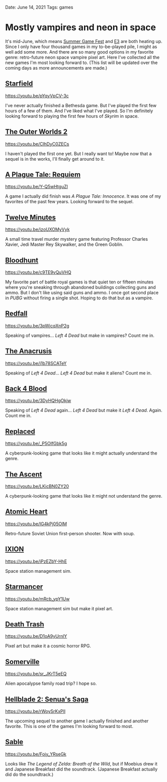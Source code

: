 Date: June 14, 2021
Tags: games

# Mostly vampires and neon in space

It's mid-June, which means [Summer Game Fest](https://www.summergamefest.com/) and [E3](https://e3expo.com/) are both heating up. Since I only have four thousand games in my to-be-played pile, I might as well add some more. And there are so many good options in my favorite genre: retro-future neon space vampire pixel art. Here I've collected all the new games I'm most looking forward to. (This list will be updated over the coming days as more announcements are made.)

## [Starfield](https://bethesda.net/en/game/starfield)

https://youtu.be/pYqyVpCV-3c

I've never actually finished a Bethesda game. But I've played the first few hours of a few of them. And I've liked what I've played. So I'm definitely looking forward to playing the first few hours of *Skyrim* in space.

## [The Outer Worlds 2](https://outerworlds.obsidian.net/en)

https://youtu.be/ClhDyC0ZECs

I haven't played the first one yet. But I really want to! Maybe now that a sequel is in the works, I'll finally get around to it.

## [A Plague Tale: Requiem](https://www.focus-home.com/en-us/games/a-plague-tale-requiem)

https://youtu.be/Y-Q5wHtguZI

A game I actually did finish was *A Plague Tale: Innocence*. It was one of my favorites of the past few years. Looking forward to the sequel.

## [Twelve Minutes](https://twelveminutesgame.com/)

https://youtu.be/izoUXOMyVyk

A small time travel murder mystery game featuring Professor Charles Xavier, Jedi Master Rey Skywalker, and the Green Goblin.

## [Bloodhunt](https://bloodhunt.com/en-us)

https://youtu.be/c9TE9vQuVHQ

My favorite part of battle royal games is that quiet ten or fifteen minutes where you're sneaking through abandoned buildings collecting guns and ammo. But I don't like using said guns and ammo. I once got second place in *PUBG* without firing a single shot. Hoping to do that but as a vampire.

## [Redfall](https://bethesda.net/en/game/redfall)

https://youtu.be/3pWjcqXnP2g

Speaking of vampires... *Left 4 Dead* but make in vampires? Count me in.

## [The Anacrusis](https://www.theanacrusis.com/)

https://youtu.be/j1b78SCATeY

Speaking of *Left 4 Dead*... *Left 4 Dead* but make it aliens? Count me in.

## [Back 4 Blood](https://back4blood.com/en-us)

https://youtu.be/3DyHQHgOkjw

Speaking of *Left 4 Dead* again... *Left 4 Dead* but make it *Left 4 Dead*. Again. Count me in.

## [Replaced](https://playreplaced.com/)

https://youtu.be/_P5OlfGbk5g

A cyberpunk-looking game that looks like it might actually understand the genre.

## [The Ascent](https://www.curve-digital.com/en-us/games/featured/156/the-ascent/)

https://youtu.be/LKicBN0ZY20

A cyberpunk-looking game that looks like it might not understand the genre.

## [Atomic Heart](https://mundfish.com/)

https://youtu.be/lG4kPj05OlM

Retro-future Soviet Union first-person shooter. Now with soup.

## [IXION](https://dolos.org/)

https://youtu.be/iPzEZbY-HhE

Space station management sim.

## [Starmancer](https://www.playstarmancer.com/)

https://youtu.be/mRcb_ypY1Uw

Space station management sim but make it pixel art.

## [Death Trash](http://deathtrash.com/index.html)

https://youtu.be/D1oA9yUrnlY

Pixel art but make it a cosmic horror RPG.

## [Somerville](https://jumpship.co.uk/)

https://youtu.be/sr_JKrT5eEQ

Alien apocalypse family road trip? I hope so.

## [Hellblade 2: Senua's Saga](https://senuassaga.com/)

https://youtu.be/rWoySrKxPlI

The upcoming sequel to another game I actually finished and another favorite. This is one of the games I'm looking forward to most.

## [Sable](https://www.shed-works.co.uk/sable)

https://youtu.be/Fojy_YRseGk

Looks like *The Legend of Zelda: Breath of the Wild*, but if Moebius drew it and Japanese Breakfast did the soundtrack. (Japanese Breakfast actually did do the soundtrack.)
